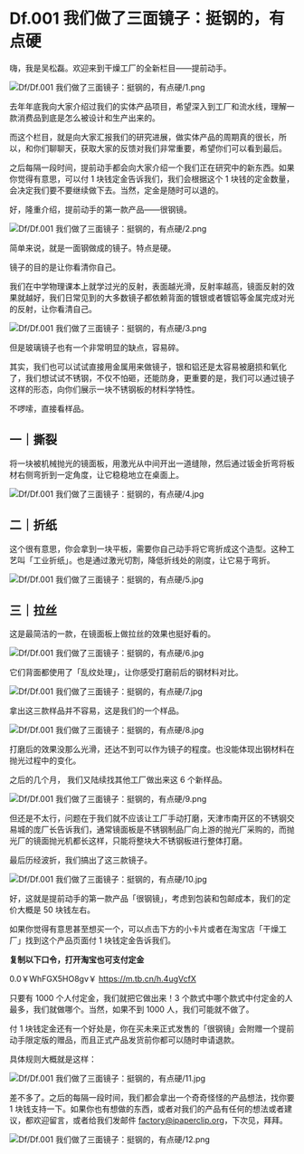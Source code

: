 # Df.001 我们做了三面镜子：挺钢的，有点硬

嗨，我是吴松磊。欢迎来到干燥工厂的全新栏目——提前动手。

![Df/Df.001 我们做了三面镜子：挺钢的，有点硬/1.png](https://cdn.jsdelivr.net/gh/just-prog/static/image/Df/Df.001%20我们做了三面镜子：挺钢的，有点硬/1.png)

去年年底我向大家介绍过我们的实体产品项目，希望深入到工厂和流水线，理解一款消费品到底是怎么被设计和生产出来的。

而这个栏目，就是向大家汇报我们的研究进展，做实体产品的周期真的很长，所以，和你们聊聊天，获取大家的反馈对我们非常重要，希望你们可以看到最后。

之后每隔一段时间，提前动手都会向大家介绍一个我们正在研究中的新东西。如果你觉得有意思，可以付 1 块钱定金告诉我们，我们会根据这个 1 块钱的定金数量，会决定我们要不要继续做下去。当然，定金是随时可以退的。

好，隆重介绍，提前动手的第一款产品——很钢镜。

![Df/Df.001 我们做了三面镜子：挺钢的，有点硬/2.png](https://cdn.jsdelivr.net/gh/just-prog/static/image/Df/Df.001%20我们做了三面镜子：挺钢的，有点硬/2.png)

简单来说，就是一面钢做成的镜子。特点是硬。

镜子的目的是让你看清你自己。

我们在中学物理课本上就学过光的反射，表面越光滑，反射率越高，镜面反射的效果就越好，我们日常见到的大多数镜子都依赖背面的镀银或者镀铝等金属完成对光的反射，让你看清自己。

![Df/Df.001 我们做了三面镜子：挺钢的，有点硬/3.png](https://cdn.jsdelivr.net/gh/just-prog/static/image/Df/Df.001%20我们做了三面镜子：挺钢的，有点硬/3.png)

但是玻璃镜子也有一个非常明显的缺点，容易碎。

其实，我们也可以试试直接用金属用来做镜子，银和铝还是太容易被磨损和氧化了，我们想试试不锈钢，不仅不怕砸，还能防身，更重要的是，我们可以通过镜子这样的形态，向你们展示一块不锈钢板的材料学特性。

不啰嗦，直接看样品。

## **一｜撕裂**

将一块被机械抛光的镜面板，用激光从中间开出一道缝隙，然后通过钣金折弯将板材右侧弯折到一定角度，让它稳稳地立在桌面上。

![Df/Df.001 我们做了三面镜子：挺钢的，有点硬/4.jpg](https://cdn.jsdelivr.net/gh/just-prog/static/image/Df/Df.001%20我们做了三面镜子：挺钢的，有点硬/4.jpg)

## **二｜折纸**

这个很有意思，你会拿到一块平板，需要你自己动手将它弯折成这个造型。这种工艺叫「工业折纸」。也是通过激光切割，降低折线处的刚度，让它易于弯折。

![Df/Df.001 我们做了三面镜子：挺钢的，有点硬/5.jpg](https://cdn.jsdelivr.net/gh/just-prog/static/image/Df/Df.001%20我们做了三面镜子：挺钢的，有点硬/5.jpg)

## **三｜拉丝**

这是最简洁的一款，在镜面板上做拉丝的效果也挺好看的。

![Df/Df.001 我们做了三面镜子：挺钢的，有点硬/6.jpg](https://cdn.jsdelivr.net/gh/just-prog/static/image/Df/Df.001%20我们做了三面镜子：挺钢的，有点硬/6.jpg)

它们背面都使用了「乱纹处理」，让你感受打磨前后的钢材料对比。

![Df/Df.001 我们做了三面镜子：挺钢的，有点硬/7.jpg](https://cdn.jsdelivr.net/gh/just-prog/static/image/Df/Df.001%20我们做了三面镜子：挺钢的，有点硬/7.jpg)

拿出这三款样品并不容易，这是我们的一个样品。

![Df/Df.001 我们做了三面镜子：挺钢的，有点硬/8.jpg](https://cdn.jsdelivr.net/gh/just-prog/static/image/Df/Df.001%20我们做了三面镜子：挺钢的，有点硬/8.jpg)

打磨后的效果没那么光滑，还达不到可以作为镜子的程度。也没能体现出钢材料在抛光过程中的变化。

之后的几个月， 我们又陆续找其他工厂做出来这 6 个新样品。

![Df/Df.001 我们做了三面镜子：挺钢的，有点硬/9.png](https://cdn.jsdelivr.net/gh/just-prog/static/image/Df/Df.001%20我们做了三面镜子：挺钢的，有点硬/9.png)

但还是不太行，问题在于我们就不应该让工厂手动打磨，天津市南开区的不锈钢交易城的庞厂长告诉我们，通常镜面板是不锈钢制品厂向上游的抛光厂采购的，而抛光厂的镜面抛光机都长这样，只能将整块大不锈钢板进行整体打磨。

最后历经波折，我们搞出了这三款镜子。

![Df/Df.001 我们做了三面镜子：挺钢的，有点硬/10.jpg](https://cdn.jsdelivr.net/gh/just-prog/static/image/Df/Df.001%20我们做了三面镜子：挺钢的，有点硬/10.jpg)

好，这就是提前动手的第一款产品「很钢镜」，考虑到包装和包邮成本，我们的定价大概是 50 块钱左右。

如果你觉得有意思甚至想买一个，可以点击下方的小卡片或者在淘宝店「干燥工厂」找到这个产品页面付 1 块钱定金告诉我们。

**复制以下口令，打开淘宝也可支付定金**

0.0￥WhFGX5HO8gv￥ https://m.tb.cn/h.4ugVcfX

只要有 1000 个人付定金，我们就把它做出来！3 个款式中哪个款式中付定金的人最多，我们就做哪个。当然，如果不到 1000 人，我们可能就不做了。

付 1 块钱定金还有一个好处是，你在买未来正式发售的「很钢镜」会附赠一个提前动手限定版的赠品，而且正式产品发货前你都可以随时申请退款。

具体规则大概就是这样：

![Df/Df.001 我们做了三面镜子：挺钢的，有点硬/11.jpg](https://cdn.jsdelivr.net/gh/just-prog/static/image/Df/Df.001%20我们做了三面镜子：挺钢的，有点硬/11.jpg)

差不多了。之后的每隔一段时间，我们都会拿出一个奇奇怪怪的产品想法，找你要 1 块钱支持一下。如果你也有想做的东西，或者对我们的产品有任何的想法或者建议，都欢迎留言，或者给我们发邮件 factory@ipaperclip.org，下次见，拜拜。

![Df/Df.001 我们做了三面镜子：挺钢的，有点硬/12.png](https://cdn.jsdelivr.net/gh/just-prog/static/image/Df/Df.001%20我们做了三面镜子：挺钢的，有点硬/12.png)
